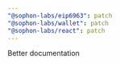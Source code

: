 ```yaml
---
"@sophon-labs/eip6963": patch
"@sophon-labs/wallet": patch
"@sophon-labs/react": patch
---
```


Better documentation
